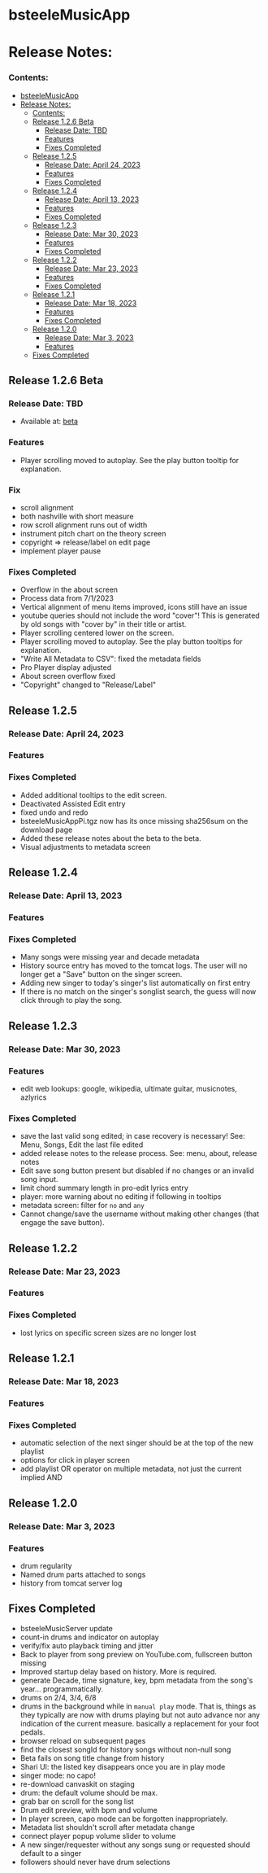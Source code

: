 # bsteeleMusicApp

# Release Notes:

### Contents:

<!-- TOC -->
* [bsteeleMusicApp](#bsteelemusicapp)
* [Release Notes:](#release-notes)
    * [Contents:](#contents)
  * [Release 1.2.6 Beta](#release-126-beta)
    * [Release Date: TBD](#release-date-tbd)
    * [Features](#features)
    * [Fixes Completed](#fixes-completed)
  * [Release 1.2.5](#release-125)
    * [Release Date: April 24, 2023](#release-date-april-24-2023)
    * [Features](#features-1)
    * [Fixes Completed](#fixes-completed-1)
  * [Release 1.2.4](#release-124)
    * [Release Date: April 13, 2023](#release-date-april-13-2023)
    * [Features](#features-2)
    * [Fixes Completed](#fixes-completed-2)
  * [Release 1.2.3](#release-123)
    * [Release Date: Mar 30, 2023](#release-date-mar-30-2023)
    * [Features](#features-3)
    * [Fixes Completed](#fixes-completed-3)
  * [Release 1.2.2](#release-122)
    * [Release Date: Mar 23, 2023](#release-date-mar-23-2023)
    * [Features](#features-4)
    * [Fixes Completed](#fixes-completed-4)
  * [Release 1.2.1](#release-121)
    * [Release Date: Mar 18, 2023](#release-date-mar-18-2023)
    * [Features](#features-5)
    * [Fixes Completed](#fixes-completed-5)
  * [Release 1.2.0](#release-120)
    * [Release Date: Mar 3, 2023](#release-date-mar-3-2023)
    * [Features](#features-6)
  * [Fixes Completed](#fixes-completed-6)
<!-- TOC -->

## Release 1.2.6 Beta

### Release Date: TBD

* Available at: [beta](http://www.bsteele.com/bsteeleMusicApp/beta)

### Features

* Player scrolling moved to autoplay. See the play button tooltip for
  explanation.

### Fix

* scroll alignment
* both nashville with short measure
* row scroll alignment runs out of width
* instrument pitch chart on the theory screen
* copyright => release/label on edit page
* implement player pause

### Fixes Completed

* Overflow in the about screen
* Process data from 7/1/2023
* Vertical alignment of menu items improved, icons still have an issue
* youtube queries should not include the word "cover"! This is generated by
  old songs with "cover by" in their title or artist.
* Player scrolling centered lower on the screen.
* Player scrolling moved to autoplay. See the play button tooltips for explanation.
* "Write All Metadata to CSV": fixed the metadata fields
* Pro Player display adjusted
* About screen overflow fixed
* "Copyright" changed to "Release/Label"

## Release 1.2.5

### Release Date: April 24, 2023

### Features

### Fixes Completed

* Added additional tooltips to the edit screen.
* Deactivated Assisted Edit entry
* fixed undo and redo
* bsteeleMusicAppPi.tgz now has its once missing sha256sum
  on the download page
* Added these release notes about the beta to the beta.
* Visual adjustments to metadata screen

## Release 1.2.4

### Release Date: April 13, 2023

### Features

### Fixes Completed

* Many songs were missing year and decade metadata
* History source entry has moved to the tomcat logs.
  The user will no longer get a "Save" button on the singer screen.
* Adding new singer to today's singer's list automatically on first entry
* If there is no match on the singer's songlist search,
  the guess will now click through to play the song.

## Release 1.2.3

### Release Date: Mar 30, 2023

### Features

* edit web lookups: google, wikipedia, ultimate guitar, musicnotes, azlyrics

### Fixes Completed

* save the last valid song edited; in case recovery is necessary!
  See: Menu, Songs, Edit the last file edited
* added release notes to the release process. See: menu, about, release notes
* Edit save song button present but disabled if no changes or an invalid song input.
* limit chord summary length in pro-edit lyrics entry
* player: more warning about no editing if following in tooltips
* metadata screen: filter for `no` and `any`
* Cannot change/save the username without making other changes
  (that engage the save button).

## Release 1.2.2

### Release Date: Mar 23, 2023

### Features

### Fixes Completed

* lost lyrics on specific screen sizes are no longer lost

## Release 1.2.1

### Release Date: Mar 18, 2023

### Features

### Fixes Completed

* automatic selection of the next singer should be at the top of the new playlist
* options for click in player screen
* add playlist OR operator on multiple metadata, not just the current implied AND

## Release 1.2.0

### Release Date: Mar 3, 2023

### Features

* drum regularity
* Named drum parts attached to songs
* history from tomcat server log

## Fixes Completed

* bsteeleMusicServer update
* count-in drums and indicator on autoplay
* verify/fix auto playback timing and jitter
* Back to player from song preview on YouTube.com, fullscreen button missing
* Improved startup delay based on history. More is required.
* generate Decade, time signature, key, bpm metadata from the song's year... programmatically.
* drums on 2/4, 3/4, 6/8
* drums in the background while in `manual play` mode. That is, things as they typically are now with drums playing but
  not auto advance nor any indication of the current measure. basically a replacement for your foot pedals.
* browser reload on subsequent pages
* find the closest songId for history songs without non-null song
* Beta fails on song title change from history
* Shari UI: the listed key disappears once you are in play mode
* singer mode: no capo!
* re-download canvaskit on staging
* drum: the default volume should be max.
* grab bar on scroll for the song list
* Drum edit preview, with bpm and volume
* In player screen, capo mode can be forgotten inappropriately.
* Metadata list shouldn't scroll after metadata change
* connect player popup volume slider to volume
* A new singer/requester without any songs sung or requested should default to a singer
* followers should never have drum selections




